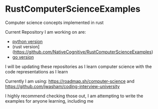 # RustComputerScienceExamples
Computer science concepts implemented in rust

Current Repository I am working on are:
- [python version](https://github.com/NativeCognitive/PyComputerScienceExamples)
- (rust version](https://github.com/NativeCognitive/RustComputerScienceExamples)
- [go version](https://github.com/NativeCognitive/GoComputerScienceExamples)

I will be updating these repositories as I learn computer science with the code representations as I learn

Currently I am using:
https://roadmap.sh/computer-science
and
https://github.com/jwasham/coding-interview-university

I highly recommend checking those out, I am attempting to write the examples for anyone learning, including me
